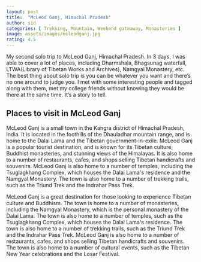 ```yaml
---
layout: post
title:  "McLeod Ganj, Himachal Pradesh"
author: sid
categories: [ Trekking, Mountain, Weekend gateaway, Monasteries ]
image: assets/images/mcleodganj.jpg
rating: 4.5
---
```

My second solo trip to McLeod Ganj, Himachal Pradesh. In 3 days, I was able to cover a lot of places, including Dharmshala, Bhagsunag waterfall, LTWA(Library of Tibetan Works and Archives), Namgyal Monastery, etc. The best thing about solo trip is you can be whatever you want and there’s no one around to judge you. I met with some interesting people and tagged along with them, met my college friends without knowing they would be there at the same time. It’s a story to tell.

<h2>Places to visit in McLeod Ganj</h2>

McLeod Ganj is a small town in the Kangra district of Himachal Pradesh, India. It is located in the foothills of the Dhauladhar mountain range, and is home to the Dalai Lama and the Tibetan government-in-exile. McLeod Ganj is a popular tourist destination, and is known for its Tibetan culture, Buddhist monasteries, and stunning views of the Himalayas. It is also home to a number of restaurants, cafes, and shops selling Tibetan handicrafts and souvenirs. McLeod Ganj is also home to a number of temples, including the Tsuglagkhang Complex, which houses the Dalai Lama's residence and the Namgyal Monastery. The town is also home to a number of trekking trails, such as the Triund Trek and the Indrahar Pass Trek.

McLeod Ganj is a great destination for those looking to experience Tibetan culture and Buddhism. The town is home to a number of monasteries, including the Namgyal Monastery, which is the personal monastery of the Dalai Lama. The town is also home to a number of temples, such as the Tsuglagkhang Complex, which houses the Dalai Lama's residence. The town is also home to a number of trekking trails, such as the Triund Trek and the Indrahar Pass Trek. McLeod Ganj is also home to a number of restaurants, cafes, and shops selling Tibetan handicrafts and souvenirs. The town is also home to a number of cultural events, such as the Tibetan New Year celebrations and the Losar Festival.


<div class="pa-carousel-widget" style="width:100%; height:480px; display:none;"
  data-link="https://traveltriangle.com/blog/things-to-do-in-mcleodganj/"
  data-title="Snaps during McLeog Ganj trip"
  data-delay="3">
  <object data="https://lh3.googleusercontent.com/HYOs819EGRb1SLycVW_L3YBEY8VgGqTiExarIchR3A0XuKHcZtBmj_Pns35xxpEbOgmVYqEqYWRPyKvVnCG_tPgita66g2E-r7kPnf6uunCPdcO-2rCT4ee35W0NuEpa30IRYkWbd6U=w1920-h1080"></object>
  <object data="https://lh3.googleusercontent.com/4r9ao38GYmHNL30oLO-fL5LL_qsz0Zs9yfXpwWn1nFCupPvitWlbpBzXEYuzqDw119QwqijwIIUcxEVwy-8aCAv75f4nKPdAMMda7HbMY8L2GcCnf_3PZoZlCIGeJMSaiOyisElXKa4=w1920-h1080"></object>
  <object data="https://lh3.googleusercontent.com/8A2bZuO2wD2IUE5cmOVm7Yt_zTW0qXMSqzxUm88UnMfPGV4en1h9Rou441L0CoeRgnhSka4yCYJ2nT2S50fQWcxkRB0GTP5PF1Zc2SXdTgapvPk-gAiI0VsrTz1C-6d5mwo77AQUG0k=w1920-h1080"></object>
  <object data="https://lh3.googleusercontent.com/QmbJMWcX7-LerbcNBtPHljP-1DcG85KBtblys-SZP3UkJ-uIHFI-SohxsAJT8scqc5JUywalbV2caI3Vjg2JlKl1DLLqWt9aNQOei3i9cizeJrGtxjiQLajq8KopXKHxDOkDXOjxOOY=w1920-h1080"></object>
  <object data="https://lh3.googleusercontent.com/QuJQSVCBY0z-sOjddn9QzH-k01uO7SP2YnCU08yphoB_AUBq2WvVM7aMhMPhVSZ-gMbdag75gAnAudfUwv4rql5q0gHurl8bzfgbQVqhASvWMMtFtsgxPkw_u4aKogRH-h9g8rPzUzw=w1920-h1080"></object>
  <object data="https://lh3.googleusercontent.com/bvsgYxpZ1rZ1wNKYmx7g30yunXF-m412QqQYK17cC-roH2pR7R_ZOcXf6E0siz_DzVAdnqrhQ3D5mjUOisY8V1YQyr7LgyePReUONUjDAY7z0ze-j-TjXY1AO5KDbBXUc4htTbW5a0U=w1920-h1080"></object>
  <object data="https://lh3.googleusercontent.com/Kqz79s-HcXslh13cU9vMmvzckPnsIiy4i64k4ZRAI5MqnBAZ4GVLPijboimd9G_FKEwSk2lKQ6ap7kl1KowmNNRmLLMzMsZ8LuB3G7uNZryE_srFPHPTF8DMElHopkVTpZc7Ay-dIgc=w1920-h1080"></object>
  <object data="https://lh3.googleusercontent.com/jXali2_WpLfKTpYQZMe4Eesrd8efM5kIO0TD5NlvoPK0k0ZRkNR1CVBXsoTY6_L8yO1YeGOznZRiPHGiFR2JbXt46lJlCDGJB0LdfwoWi6KxWinyfF6kX3cO4C_5zcY1diHI3_iqkvk=w1920-h1080"></object>
  <object data="https://lh3.googleusercontent.com/BdSaBYpuXHj4kg5p3VgVaqT6aV2ZiOHz1yzCECSblJUzy-c2Y7n0VBALYlumD77SxBRPYD4xGrrMOeRUqfvzu3MTu2hoM2qdEpOgWOXe0M8cgifzTYQrDGCtHXQ-RqQJtY6KOiJWWts=w1920-h1080"></object>
  <object data="https://lh3.googleusercontent.com/_-JDCWkgknkwtpGK0N5FUX4FcBnVZxvIv4NTzniNbnaFC9LQ6czVfdqsZxTeqe3ksmT0SnnqqxcieI5jIXgvkgbvI8wjYvexR0lyLKknBGpzwXVOmu_-QxeluashXfFiCna6lEEM3VM=w1920-h1080"></object>
  <object data="https://lh3.googleusercontent.com/5etk2KJwSuhCgf_MBdvfVOP--kl1rRftoGITZb5_fWoQPnE9h65zaJp3t5R7HQHB4nV04iUuUGnVGs2Mhtyr4c0jbnvNLCz4tBsadvfCbKc5YUQFcAEzBrpP0JSZ3qBDYYnmugacZC8=w1920-h1080"></object>
  <object data="https://lh3.googleusercontent.com/3Iu5YKSrAeUaxFil28MOZg4WykkGtijXjMUjPPH2j18liceF3QHtPyA0Jk7SX4mDBq0lqYmYvPt1mAy1FFhEmklHoWtBPT_TCyX_5E6QC1fYGpCxO9AFYhmYXnl5N3e2cCWRQnxCICY=w1920-h1080"></object>
  <object data="https://lh3.googleusercontent.com/bPQgAmAIW48GwqFaVE1mMTKCpjp91BAj0Ue1OP8oY49PMTqAZJesozjBnbgXLqzcHITjwgjnf8Mk-q3m0qQ_RX9ql2LbKb8vlRI9-aaJRkYDyHiKVTuqslnSWm-vFfZ7PaNQuTFtRAM=w1920-h1080"></object>
  <object data="https://lh3.googleusercontent.com/wKymM3L2K4eZWuxiaYmmGwGNQnj4A_VmR8GH9izai4QcBkFWp3VT4vWPHW349JqqmmIge8E9xC9epP6NH3xw4itDCFyiVSXSURFMv0TxAOPSRcasf7PQWsr9P8j0W_VzVMhYEDlHTtc=w1920-h1080"></object>
  <object data="https://lh3.googleusercontent.com/gyFlkpTXiHEU0YCVW4v753r5CawltVzorU5re_JyHPmuVUXjlXElt7DTBVaUTy_4A9geVTE-aLC0K_PiuMBCHkLjoptCDWySg8eScjUsygYOodGUnmWJmZ1Dz4zvkEL-cdlbYK1Lolo=w1920-h1080"></object>
  <object data="https://lh3.googleusercontent.com/JkrHl2UZP0sCBvTTt2H6MAipmmN8hlspu9TQU1Md6ES-5QeHuG3OW2ZXtZ9HaRK06xFFHG2SSdX6b49vx1Ae7uib5Mx1fIz1FHb5flGL_f_QJjkxeKJvSkWHupE-6o76KYXWFHBJb9Q=w1920-h1080"></object>
  <object data="https://lh3.googleusercontent.com/Y9QloKyZ3TfrFu_hfNhLx4Y2gZ6ZTXaa6f4qfbIn7_sWx3PXFUAqXdlc4-egK5nYH_HffcpTx7WyuRUcYAh2aHvNjP0rnYu-2cLV-2wK61-bnPfHDnlZ2zvT_8AYyBQLUU6w17_RjxM=w1920-h1080"></object>
</div>
<Br/>